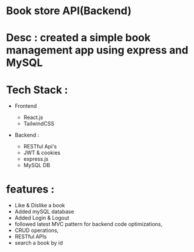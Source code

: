 # Book store API(Backend)

# Desc : created a simple book management app using express and MySQL 

# Tech Stack :
 - Frontend
   - React.js
   - TailwindCSS

 - Backend : 
    - RESTful Api's
    - JWT & cookies
    - express.js
    - MySQL DB

# features :
- Like & Dislike a book
- Added mySQL database
- Added Login & Logout
- followed latest MVC pattern for backend code optimizations,
- CRUD operations,
- RESTful APIs
- search a book by id
